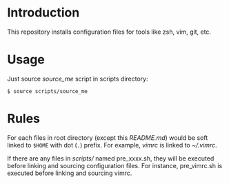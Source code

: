 # Introduction

This repository installs configuration files for tools like zsh, vim, git, etc.

# Usage

Just source *source_me* script in scripts directory:

```
$ source scripts/source_me
```

# Rules

For each files in root directory (except this *README.md*) would be soft linked
to `$HOME` with dot (`.`) prefix. For example, *vimrc* is linked to *~/.vimrc*.

If there are any files in *scripts/* named pre_xxxx.sh, they will be executed
before linking and sourcing configuration files. For instance, pre_vimrc.sh is
executed before linking and sourcing vimrc.



